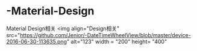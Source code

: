# -Material-Design
Material Design相关
<img align="Design相关" src="https://github.com/Jenior/-DateTimeWheelView/blob/master/device-2016-06-30-113635.png" alt="123" width = "200" height= "400"
>

